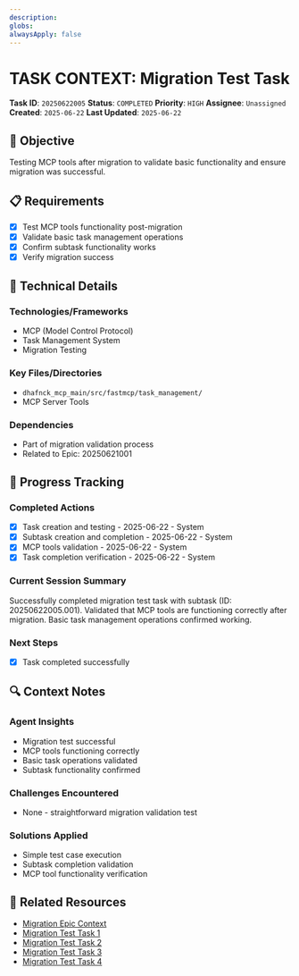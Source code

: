 ```yaml
---
description: 
globs: 
alwaysApply: false
---
```

# TASK CONTEXT: Migration Test Task

**Task ID**: `20250622005`
**Status**: `COMPLETED`
**Priority**: `HIGH`
**Assignee**: `Unassigned`
**Created**: `2025-06-22`
**Last Updated**: `2025-06-22`

## 🎯 Objective
Testing MCP tools after migration to validate basic functionality and ensure migration was successful.

## 📋 Requirements
- [x] Test MCP tools functionality post-migration
- [x] Validate basic task management operations
- [x] Confirm subtask functionality works
- [x] Verify migration success

## 🔧 Technical Details
### Technologies/Frameworks
- MCP (Model Control Protocol)
- Task Management System
- Migration Testing

### Key Files/Directories
- `dhafnck_mcp_main/src/fastmcp/task_management/`
- MCP Server Tools

### Dependencies
- Part of migration validation process
- Related to Epic: 20250621001

## 🚀 Progress Tracking
### Completed Actions
- [x] Task creation and testing - 2025-06-22 - System
- [x] Subtask creation and completion - 2025-06-22 - System
- [x] MCP tools validation - 2025-06-22 - System
- [x] Task completion verification - 2025-06-22 - System

### Current Session Summary
Successfully completed migration test task with subtask (ID: 20250622005.001). Validated that MCP tools are functioning correctly after migration. Basic task management operations confirmed working.

### Next Steps
- [x] Task completed successfully

## 🔍 Context Notes
### Agent Insights
- Migration test successful
- MCP tools functioning correctly
- Basic task operations validated
- Subtask functionality confirmed

### Challenges Encountered
- None - straightforward migration validation test

### Solutions Applied
- Simple test case execution
- Subtask completion validation
- MCP tool functionality verification

## 🔗 Related Resources
- [Migration Epic Context](mdc:context_20250621001.mdc)
- [Migration Test Task 1](mdc:context_20250622001.mdc)
- [Migration Test Task 2](mdc:context_20250622002.mdc)
- [Migration Test Task 3](mdc:context_20250622003.mdc)
- [Migration Test Task 4](mdc:context_20250622004.mdc) 